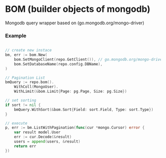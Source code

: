 # BOM (builder objects of mongodb)
Mongodb query wrapper based on (go.mongodb.org/mongo-driver)

### Example
``` go

// create new instace
bm, err := bom.New(
	bom.SetMongoClient(repo.GetClient()), // go.mongodb.org/mongo-driver
	bom.SetDatabaseName(repo.config.DBName),
)

// Pagination List
bmQuery := repo.bom().
    WithColl(MongoUser).
	WithLimit(&bom.Limit{Page: pg.Page, Size: pg.Size})

// set sorting
if sort != nil {
	bmQuery.WithSort(&bom.Sort{Field: sort.Field, Type: sort.Type})
}

// execute
p, err := bm.ListWithPagination(func(cur *mongo.Cursor) error {
	var result model.User
	err := cur.Decode(&result)
	users = append(users, &result)
	return err
})
	
```